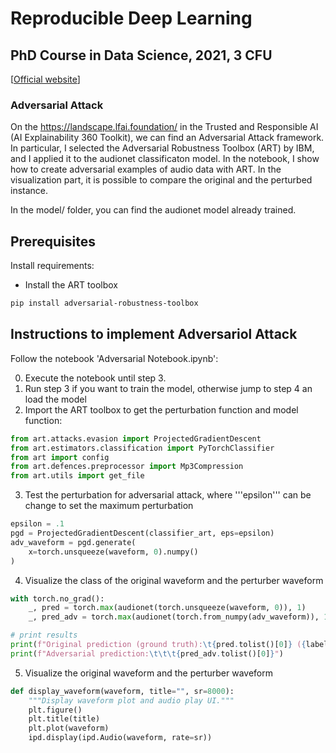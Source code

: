 # Reproducible Deep Learning
## PhD Course in Data Science, 2021, 3 CFU
[[Official website](https://www.sscardapane.it/teaching/reproducibledl/)]

### Adversarial Attack
On the https://landscape.lfai.foundation/ in the Trusted and Responsible AI (AI Explainability 360 Toolkit), we can find an Adversarial Attack framework. 
In particular, I selected the Adversarial Robustness Toolbox (ART) by IBM, and I applied it to the audionet classificaton model.
In the notebook, I show how to create adversarial examples of audio data with ART. 
In the visualization part, it is possible to compare the original and the perturbed instance.

In the model/ folder, you can find the audionet model already trained.

## Prerequisites 

Install requirements: 
- Install the ART toolbox 
```bash
pip install adversarial-robustness-toolbox
```
## Instructions to implement Adversariol Attack

Follow the notebook 'Adversarial Notebook.ipynb':

0. Execute the notebook until step 3.
1. Run step 3 if you want to train the model, otherwise jump to step 4 an load the model
2. Import the ART toolbox to get the perturbation function and model function:
```python
from art.attacks.evasion import ProjectedGradientDescent
from art.estimators.classification import PyTorchClassifier
from art import config
from art.defences.preprocessor import Mp3Compression
from art.utils import get_file
```
3. Test the perturbation for adversarial attack, 
where '''epsilon''' can be change to set the maximum perturbation
```python
epsilon = .1
pgd = ProjectedGradientDescent(classifier_art, eps=epsilon)
adv_waveform = pgd.generate(
    x=torch.unsqueeze(waveform, 0).numpy()
)
```
4. Visualize the class of the original waveform and the perturber waveform
```python
with torch.no_grad():
    _, pred = torch.max(audionet(torch.unsqueeze(waveform, 0)), 1)
    _, pred_adv = torch.max(audionet(torch.from_numpy(adv_waveform)), 1)

# print results
print(f"Original prediction (ground truth):\t{pred.tolist()[0]} ({label})")
print(f"Adversarial prediction:\t\t\t{pred_adv.tolist()[0]}")
```
5. Visualize the original waveform and the perturber waveform
```python
def display_waveform(waveform, title="", sr=8000):
    """Display waveform plot and audio play UI."""
    plt.figure()
    plt.title(title)
    plt.plot(waveform)
    ipd.display(ipd.Audio(waveform, rate=sr))
```
